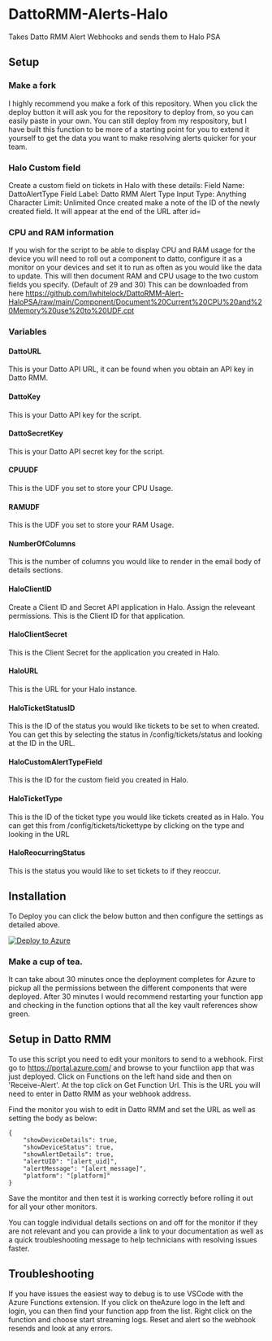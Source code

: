 # DattoRMM-Alerts-Halo
Takes Datto RMM Alert Webhooks and sends them to Halo PSA

## Setup
### Make a fork
I highly recommend you make a fork of this repository. When you click the deploy button it will ask you for the repository to deploy from, so you can easily paste in your own. You can still deploy from my respository, but I have built this function to be more of a starting point for you to extend it yourself to get the data you want to make resolving alerts quicker for your team.

### Halo Custom field
Create a custom field on tickets in Halo with these details:
Field Name: DattoAlertType
Field Label: Datto RMM Alert Type
Input Type: Anything
Character Limit: Unlimited
Once created make a note of the ID of the newly created field. It will appear at the end of the URL after id=

### CPU and RAM information
If you wish for the script to be able to display CPU and RAM usage for the device you will need to roll out a component to datto, configure it as a monitor on your devices and set it to run as often as you would like the data to update.
This will then document RAM and CPU usage to the two custom fields you specify. (Default of 29 and 30)
This can be downloaded from here https://github.com/lwhitelock/DattoRMM-Alert-HaloPSA/raw/main/Component/Document%20Current%20CPU%20and%20Memory%20use%20to%20UDF.cpt

### Variables
#### DattoURL
This is your Datto API URL, it can be found when you obtain an API key in Datto RMM.

#### DattoKey
This is your Datto API key for the script.

#### DattoSecretKey
This is your Datto API secret key for the script.

#### CPUUDF
This is the UDF you set to store your CPU Usage.

#### RAMUDF
This is the UDF you set to store your RAM Usage.

#### NumberOfColumns
This is the number of columns you would like to render in the email body of details sections.

#### HaloClientID
Create a Client ID and Secret API application in Halo. Assign the releveant permissions. This is the Client ID for that application.

#### HaloClientSecret
This is the Client Secret for the application you created in Halo.

#### HaloURL
This is the URL for your Halo instance.

#### HaloTicketStatusID
This is the ID of the status you would like tickets to be set to when created. You can get this by selecting the status in /config/tickets/status and looking at the ID in the URL.

#### HaloCustomAlertTypeField
This is the ID for the custom field you created in Halo.

#### HaloTicketType
This is the ID of the ticket type you would like tickets created as in Halo. You can get this from /config/tickets/tickettype by clicking on the type and looking in the URL

#### HaloReocurringStatus
This is the status you would like to set tickets to if they reoccur.

## Installation
To Deploy you can click the below button and then configure the settings as detailed above.

[![Deploy to Azure](https://aka.ms/deploytoazurebutton)](https://portal.azure.com/#create/Microsoft.Template/uri/https%3a%2f%2fraw.githubusercontent.com%2flwhitelock%2fDattoRMM-Alert-HaloPSA%2fmain%2fDeployment%2fAzureDeployment.json)

### Make a cup of tea.
It can take about 30 minutes once the deployment completes for Azure to pickup all the permissions between the different components that were deployed. After 30 minutes I would recommend restarting your function app and checking in the function options that all the key vault references show green.

## Setup in Datto RMM
To use this script you need to edit your monitors to send to a webhook.
First go to https://portal.azure.com/ and browse to your functiion app that was just deployed.
Click on Functions on the left hand side and then on 'Receive-Alert'.
At the top click on Get Function Url. This is the URL you will need to enter in Datto RMM as your webhook address.

Find the monitor you wish to edit in Datto RMM and set the URL as well as setting the body as below:
```
{
    "showDeviceDetails": true,
    "showDeviceStatus": true,
    "showAlertDetails": true,
    "alertUID": "[alert_uid]",
    "alertMessage": "[alert_message]",
    "platform": "[platform]"
}
```

Save the montitor and then test it is working correctly before rolling it out for all your other monitors.

You can toggle individual details sections on and off for the monitor if they are not relevant and you can provide a link to your documentation as well as a quick troubleshooting message to help technicians with resolving issues faster.

## Troubleshooting 
If you have issues the easiest way to debug is to use VSCode with the Azure Functions extension. If you click on theAzure logo in the left and login, you can then find your function app from the list. Right click on the function and choose start streaming logs. Reset and alert so the webhook resends and look at any errors.
